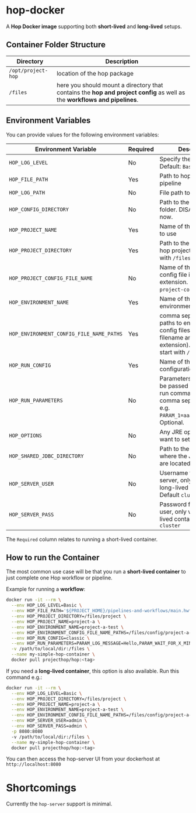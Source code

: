 
# hop-docker

A **Hop Docker image** supporting both **short-lived** and **long-lived** setups.


## Container Folder Structure


Directory	| Description
---	|---
`/opt/project-hop`	| location of the hop package
`/files`	| here you should mount a directory that contains the **hop and project config** as well as the **workflows and pipelines**.

## Environment Variables

You can provide values for the following environment variables:


Environment Variable	| Required	| Description
---	|----	|---
`HOP_LOG_LEVEL`	| No	| Specify the log level. Default: `Basic`. Optional.
`HOP_FILE_PATH`	| Yes	| Path to hop workflow or pipeline
`HOP_LOG_PATH`	| No	| File path to hop log file
`HOP_CONFIG_DIRECTORY`	| No	| Path to the Hop config folder. DISABLED for now.
`HOP_PROJECT_NAME`	| Yes	| Name of the Hop project to use
`HOP_PROJECT_DIRECTORY`	| Yes	| Path to the home of the hop project. Should start with `/files`.
`HOP_PROJECT_CONFIG_FILE_NAME`	| No	| Name of the project config file including file extension. Defaults to `project-config.json`.
`HOP_ENVIRONMENT_NAME`	| Yes	| Name of the Hop run environment to use
`HOP_ENVIRONMENT_CONFIG_FILE_NAME_PATHS`	| Yes	| comma separated list of paths to environment config files (including filename and file extension). paths should start with `/files`.
`HOP_RUN_CONFIG`	| Yes	| Name of the Hop run configuration to use
`HOP_RUN_PARAMETERS`	| No	| Parameters that should be passed on to the hop-run command. Specify as comma separated list, e.g. `PARAM_1=aaa,PARAM_2=bbb`. Optional.
`HOP_OPTIONS`	| No	| Any JRE options you want to set
`HOP_SHARED_JDBC_DIRECTORY`	| No	| Path to the directory where the JDCB drivers are located
`HOP_SERVER_USER`	| No	| Username for hop-server, only valid in long-lived containers. Default `cluster`
`HOP_SERVER_PASS`	| No	| Password for hop-server user, only valid in long-lived containers. Default `cluster`

The `Required` column relates to running a short-lived container.

## How to run the Container

The most common use case will be that you run a **short-lived container** to just complete one Hop workflow or pipeline.

Example for running a **workflow**:

```bash
docker run -it --rm \
  --env HOP_LOG_LEVEL=Basic \
  --env HOP_FILE_PATH='${PROJECT_HOME}/pipelines-and-workflows/main.hwf' \
  --env HOP_PROJECT_DIRECTORY=/files/project \
  --env HOP_PROJECT_NAME=project-a \
  --env HOP_ENVIRONMENT_NAME=project-a-test \
  --env HOP_ENVIRONMENT_CONFIG_FILE_NAME_PATHS=/files/config/project-a-test.json \
  --env HOP_RUN_CONFIG=classic \
  --env HOP_RUN_PARAMETERS=PARAM_LOG_MESSAGE=Hello,PARAM_WAIT_FOR_X_MINUTES=1 \
  -v /path/to/local/dir:/files \
  --name my-simple-hop-container \
  docker pull projecthop/hop:<tag>
```

If you need a **long-lived container**, this option is also available. Run this command e.g.:

```bash
docker run -it --rm \
  --env HOP_LOG_LEVEL=Basic \
  --env HOP_PROJECT_DIRECTORY=/files/project \
  --env HOP_PROJECT_NAME=project-a \
  --env HOP_ENVIRONMENT_NAME=project-a-test \
  --env HOP_ENVIRONMENT_CONFIG_FILE_NAME_PATHS=/files/config/project-a-test.json \
  --env HOP_SERVER_USER=admin \
  --env HOP_SERVER_PASS=admin \
  -p 8080:8080
  -v /path/to/local/dir:/files \
  --name my-simple-hop-container \
  docker pull projecthop/hop:<tag>
```

You can then access the hop-server UI from your dockerhost at `http://localhost:8080`

# Shortcomings

Currently the `hop-server` support is minimal.

